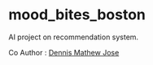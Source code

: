 # mood_bites_boston
AI project on recommendation system.

Co Author :  [Dennis Mathew Jose](https://github.com/dennismathewjose)
